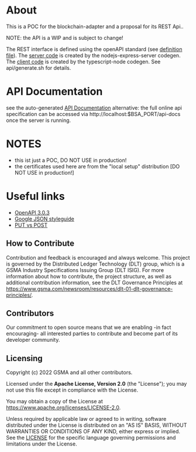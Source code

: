 <!--
 SPDX-FileCopyrightText: 2021 GSMA and all contributors.

 SPDX-License-Identifier: Apache-2.0
-->
# About

This is a POC for the blockchain-adapter and a proposal for its REST Api..

NOTE: the API is a WIP and is subject to change!

The REST interface is defined using the openAPI standard (see [definition file](./api/openapi.yaml)).
The [server code](./server/README.md) is created by the nodejs-express-server codegen.
The [client code](./client/README.md) is created by the typescript-node codegen.
See api/generate.sh for details.

# API Documentation

see the auto-generated [API Documentation](./api/doc/README.md)
alternative: the full online api specification can be accessed via http://localhost:$BSA_PORT/api-docs once the server is running.

# NOTES

- this ist just a POC, DO NOT USE in production!
- the certificates used here are from the "local setup" distribution [DO NOT USE in production!]

# Useful links

- [OpenAPI 3.0.3](http://spec.openapis.org/oas/v3.0.3)
- [Google JSON styleguide](https://google.github.io/styleguide/jsoncstyleguide.xml)
- [PUT vs POST](https://restfulapi.net/rest-put-vs-post/)

## How to Contribute

Contribution and feedback is encouraged and always welcome. This project is governed by the Distributed Ledger Technology (DLT) group, which is a GSMA Industry Specifications Issuing Group (DLT ISIG). For more information about how to contribute, the project structure, as well as additional contribution information, see the DLT Governance Principles at https://www.gsma.com/newsroom/resources/dlt-01-dlt-governance-principles/.

## Contributors

Our commitment to open source means that we are enabling -in fact encouraging- all interested parties to contribute and become part of its developer community.

## Licensing

Copyright (c) 2022 GSMA and all other contributors.

Licensed under the **Apache License, Version 2.0** (the "License"); you may not use this file except in compliance with the License.

You may obtain a copy of the License at https://www.apache.org/licenses/LICENSE-2.0.

Unless required by applicable law or agreed to in writing, software distributed under the License is distributed on an "AS IS" BASIS, WITHOUT WARRANTIES OR CONDITIONS OF ANY KIND, either express or implied. See the [LICENSE](./LICENSES/LICENSE) for the specific language governing permissions and limitations under the License.
